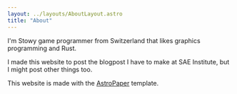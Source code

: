 ```yaml
---
layout: ../layouts/AboutLayout.astro
title: "About"
---
```


I'm Stowy game programmer from Switzerland that likes graphics programming and Rust.

I made this website to post the blogpost I have to make at SAE Institute,
but I might post other things too.

This website is made with the [AstroPaper](https://astro.build/themes/details/astro-paper/) template.
